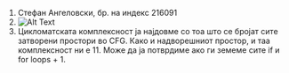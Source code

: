 1. Стефан Ангеловски, бр. на индекс 216091
2. ![Alt Text](https://i.imgur.com/d073Xlw.png)
3. Цикломатската комплексност ја најдовме со тоа што се бројат сите затворени простори во CFG. Како и надворешниот простор, и таа комплексност ни е 11.
Може да ја потврдиме ако ги земеме сите if и for loops + 1.
